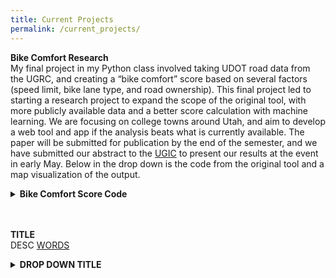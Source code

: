 ```yaml
---
title: Current Projects
permalink: /current_projects/
---
```

<strong>Bike Comfort Research</strong>
<br>
My final project in my Python class involved taking UDOT road data from the UGRC, and creating a “bike comfort” score based on several factors (speed limit, bike lane type, and road ownership). This final project led to starting a research project to expand the scope of the original tool, with more publicly available data and a better score calculation with machine learning. We are focusing on college towns around Utah, and aim to develop a web tool and app if the analysis beats what is currently available. The paper will be submitted for publication by the end of the semester, and we have submitted our abstract to the <a href="https://ugic.org/" target="_blank">UGIC</a> to present our results at the event in early May. Below in the drop down is the code from the original tool and a map visualization of the output.
<details>
<summary><b>Bike Comfort Score Code</b></summary>
<br>
<pre>
<code>
            if 1 < speed_limit <= 20:
                comfort_score += 4
            if speed_limit <= 25:
                comfort_score += 3
            if 25 < speed_limit <= 30:
                comfort_score += 2
            if 30 < speed_limit <= 50:
                comfort_score += 1
            if speed_limit > 50:
                comfort_score -= 1
            if speed_limit is None:
                comfort_score += 0

            if bike_right == "2B":
                comfort_score += 1
            if bike_left == "2B":
                comfort_score += 1
            if bike_right == "4B":
                comfort_score += 2
            if bike_left == "4B":
                comfort_score += 2
            if bike_right == "1B":
                comfort_score += 2
            if bike_left == "1B":
                comfort_score += 2
        
            if dot_fclass == "UDOT":
                comfort_score -= 1

</code>
</pre>
<br>
<img src="https://afielder02.github.io/GISPortfolio/assets/maps/SLC_DEMO.jpg" width="500" height="500">
</details>
<br><br>

<strong>TITLE</strong>
<br>
DESC
<a href="LINK">WORDS</a>
<details>
<summary><b>DROP DOWN TITLE</b></summary>
<br>
DROP DOWN CONTENTS
<br>
<img src="IMAGE LINK" width="1000" height="1000">
</details>
<br>


